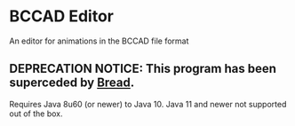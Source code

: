 # BCCAD Editor

An editor for animations in the BCCAD file format

## DEPRECATION NOTICE: This program has been superceded by [Bread](https://github.com/rhmodding/bread).

Requires Java 8u60 (or newer) to Java 10. Java 11 and newer not supported out of the box.
